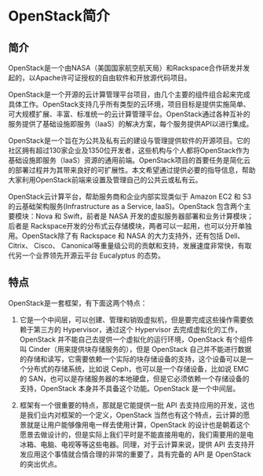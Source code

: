 # OpenStack简介

## 简介

OpenStack是一个由NASA（美国国家航空航天局）和Rackspace合作研发并发起的，以Apache许可证授权的自由软件和开放源代码项目。

OpenStack是一个开源的云计算管理平台项目，由几个主要的组件组合起来完成具体工作。OpenStack支持几乎所有类型的云环境，项目目标是提供实施简单、可大规模扩展、丰富、标准统一的云计算管理平台。OpenStack通过各种互补的服务提供了基础设施即服务（IaaS）的解决方案，每个服务提供API以进行集成。

OpenStack是一个旨在为公共及私有云的建设与管理提供软件的开源项目。它的社区拥有超过130家企业及1350位开发者，这些机构与个人都将OpenStack作为基础设施即服务（IaaS）资源的通用前端。OpenStack项目的首要任务是简化云的部署过程并为其带来良好的可扩展性。本文希望通过提供必要的指导信息，帮助大家利用OpenStack前端来设置及管理自己的公共云或私有云。

OpenStack云计算平台，帮助服务商和企业内部实现类似于 Amazon EC2 和 S3 的云基础架构服务(Infrastructure as a Service, IaaS)。OpenStack 包含两个主要模块：Nova 和 Swift，前者是 NASA 开发的虚拟服务器部署和业务计算模块；后者是 Rackspace开发的分布式云存储模块，两者可以一起用，也可以分开单独用。OpenStack除了有 Rackspace 和 NASA 的大力支持外，还有包括 Dell、Citrix、 Cisco、 Canonical等重量级公司的贡献和支持，发展速度非常快，有取代另一个业界领先开源云平台 Eucalyptus 的态势。

## 特点

OpenStack是一套框架，有下面这两个特点：

1. 它是一个中间层，可以创建、管理和销毁虚拟机，但是要完成这些操作需要依赖于第三方的 Hypervisor，通过这个 Hypervisor 去完成虚拟化的工作，OpenStack 并不能自己去提供一个虚拟化的运行环境，OpenStack 有个组件叫 Cinder（用来提供块存储服务的），但是 OpenStack 自己并不能进行数据的存储和读写，它需要依赖一个实际的块存储设备的支持，这个设备可以是一个分布式的存储系统，比如说 Ceph，也可以是一个存储设备，比如说 EMC 的 SAN，也可以是存储服务器的本地硬盘，但是它必须依赖一个存储设备的支持，OpenStack 本身并不具备这个功能。OpenStack 是一个中间层。

2. 框架有一个很重要的特点，那就是它能提供一批 API 去支持应用的开发，这也是我们业内对框架的一个定义，OpenStack 当然也有这个特点，云计算的愿景就是让用户能够像用电一样去使用计算，OpenStack 的设计也是朝着这个愿景去做设计的，但是实际上我们平时是不能直接用电的，我们需要用的是电冰箱、电脑、电视等等这些电器。同理，对于云计算来说，提供 API 去支持开发应用这个事情就合情合理的非常的重要了，具有完备的 API 是 OpenStack 的突出优点。